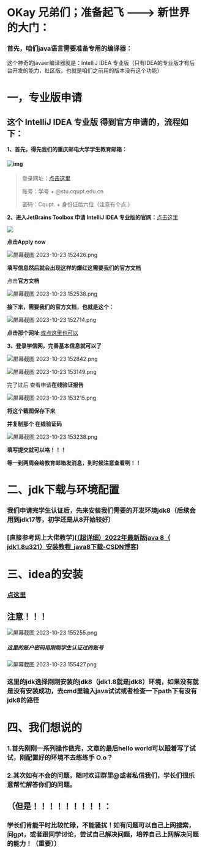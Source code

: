 # **OKay** **兄弟们；准备起飞** **--->** **新世界的大门：**

### 首先，咱们java语言需要准备专用的编译器：

这个神奇的javaer编译器就是：IntelliJ IDEA 专业版（只有IDEA的专业版才有后台开发的能力，社区版，也就是咱们之前用的版本没有这个功能）

# 一，专业版申请

## 这个 IntelliJ IDEA 专业版 得到官方申请的，流程如下：

**1、首先，得先我们的重庆邮电大学学生教育邮箱：**

#### ![img](resource/pic/1.png)

> 登录网址：[点击这里](https://mail.cqupt.edu.cn/)
>
> 账号：学号 + @stu.cqupt.edu.cn
>
> 密码：Cqupt. + 身份证后六位（注意有个点.）

**2、进入JetBrains Toolbox 申请 IntelliJ IDEA 专业版的官网：**[点击这里](https://www.jetbrains.com/community/education/#students)

![](resource/pic/2.png)

**点击Apply now**

![屏幕截图 2023-10-23 152426.png](resource/pic/3.png)

**填写信息然后就会出现这样的爆红这需要我们的官方文档**

点击**官方文档**

![屏幕截图 2023-10-23 152538.png](resource/pic/4.png)

**接下来，需要我们的官方文档，也就是这个：**

![屏幕截图 2023-10-23 152714.png](resource/pic/5.png)

**点击那个网址**:[或点这里也可以](https://www.chsi.com.cn/)

**3、登录学信网，完善基本信息就可以了**

![屏幕截图 2023-10-23 152842.png](resource/pic/6.png)

![屏幕截图 2023-10-23 153149.png](resource/pic/7.png)

完了过后 查看申请**在线验证报告**

![屏幕截图 2023-10-23 153215.png](resource/pic/8.png)

**将这个截图保存下来**

**并复制那个 在线验证码**

![屏幕截图 2023-10-23 153238.png](resource/pic/9.png)

**填写提交就可以咯！！！**

**等一到两周会给教育邮箱发消息，到时候注意查看咧！！**

# 二、jdk下载与环境配置

### 我们申请完学生认证后，先来安装我们需要的开发环境jdk8（后续会用到jdk17等，初学还是从8开始较好）

### [直接参考网上大佬教学]([（超详细）2022年最新版java 8（ jdk1.8u321）安装教程_java8下载-CSDN博客](https://blog.csdn.net/JunLeon/article/details/122623465?ops_request_misc=%7B%22request%5Fid%22%3A%22169804197816800182739517%22%2C%22scm%22%3A%2220140713.130102334..%22%7D&request_id=169804197816800182739517&biz_id=0&utm_medium=distribute.pc_search_result.none-task-blog-2~all~top_positive~default-1-122623465-null-null.142^v96^pc_search_result_base7&utm_term=jdk8&spm=1018.2226.3001.4187))



# 三、idea的安装

### [点这里](https://blog.csdn.net/weixin_44778232/article/details/128506296?ops_request_misc=&request_id=&biz_id=102&utm_term=idea%E5%AE%89%E8%A3%85&utm_medium=distribute.pc_search_result.none-task-blog-2~all~sobaiduweb~default-6-128506296.142^v96^pc_search_result_base7&spm=1018.2226.3001.4187)

## 注意！！！

![屏幕截图 2023-10-23 155255.png](resource/pic/10.png)

##### 这里的账户密码用刚刚学生认证过的账号

![屏幕截图 2023-10-23 155427.png](resource/pic/11.png)

### 这里的jdk选择刚刚安装的jdk8（jdk1.8就是jdk8）环境，如果没有就是没有安装成功，去cmd里输入java试试或者检查一下path下有没有jdk8的路径

# 四、我们想说的

### 1.首先刚刚一系列操作做完，文章的最后hello world可以跟着写了试试，刚配置好的环境不去练练手 O.o？

### 2.其次如有不会的问题，随时欢迎群里@或者私信我们，学长们很乐意帮忙解答你们的问题。

## （但是！！！！！！！！！：

### 学长们肯能平时比较忙碌，不能骚扰！如有问题可以自己上网搜索，问gpt，或者跟同学讨论，尝试自己解决问题，培养自己上网解决问题的能力！（重要））

